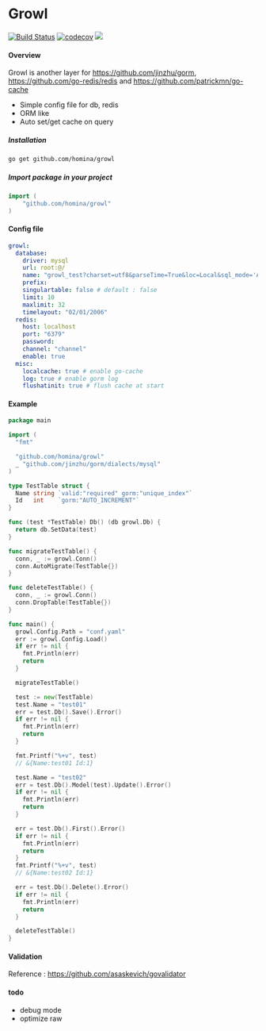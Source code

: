 # Growl

[![Build Status](https://travis-ci.org/homina/growl.svg?branch=master)](https://travis-ci.org/homina/growl)
[![codecov](https://codecov.io/gh/homina/growl/branch/master/graph/badge.svg)](https://codecov.io/gh/homina/growl)
[![](https://godoc.org/github.com/homina/growl?status.svg)](http://godoc.org/github.com/homina/growl)

#### Overview

Growl is another layer for https://github.com/jinzhu/gorm, https://github.com/go-redis/redis and https://github.com/patrickmn/go-cache

* Simple config file for db, redis
* ORM like
* Auto set/get cache on query

##### Installation

```bash
go get github.com/homina/growl
```

##### Import package in your project

```go
import (
    "github.com/homina/growl"
)
```

#### Config file

```yaml
growl:
  database:
    driver: mysql
    url: root:@/
    name: "growl_test?charset=utf8&parseTime=True&loc=Local&sql_mode='ALLOW_INVALID_DATES'"
    prefix:  
    singulartable: false # default : false
    limit: 10
    maxlimit: 32
    timelayout: "02/01/2006"
  redis:
    host: localhost
    port: "6379"
    password:
    channel: "channel"
    enable: true
  misc:
    localcache: true # enable go-cache
    log: true # enable gorm log
    flushatinit: true # flush cache at start
```

#### Example

```go
package main

import (
  "fmt"

  "github.com/homina/growl"
  _ "github.com/jinzhu/gorm/dialects/mysql"
)

type TestTable struct {
  Name string `valid:"required" gorm:"unique_index"`
  Id   int    `gorm:"AUTO_INCREMENT"`
}

func (test *TestTable) Db() (db growl.Db) {
  return db.SetData(test)
}

func migrateTestTable() {
  conn, _ := growl.Conn()
  conn.AutoMigrate(TestTable{})
}

func deleteTestTable() {
  conn, _ := growl.Conn()
  conn.DropTable(TestTable{})
}

func main() {
  growl.Config.Path = "conf.yaml"
  err := growl.Config.Load()
  if err != nil {
    fmt.Println(err)
    return
  }

  migrateTestTable()

  test := new(TestTable)
  test.Name = "test01"
  err = test.Db().Save().Error()
  if err != nil {
    fmt.Println(err)
    return
  }

  fmt.Printf("%+v", test)
  // &{Name:test01 Id:1}

  test.Name = "test02"
  err = test.Db().Model(test).Update().Error()
  if err != nil {
    fmt.Println(err)
    return
  }

  err = test.Db().First().Error()
  if err != nil {
    fmt.Println(err)
    return
  }
  fmt.Printf("%+v", test)
  // &{Name:test02 Id:1}

  err = test.Db().Delete().Error()
  if err != nil {
    fmt.Println(err)
    return
  }

  deleteTestTable()
}
```

#### Validation

Reference : https://github.com/asaskevich/govalidator

#### todo

* debug mode
* optimize raw
